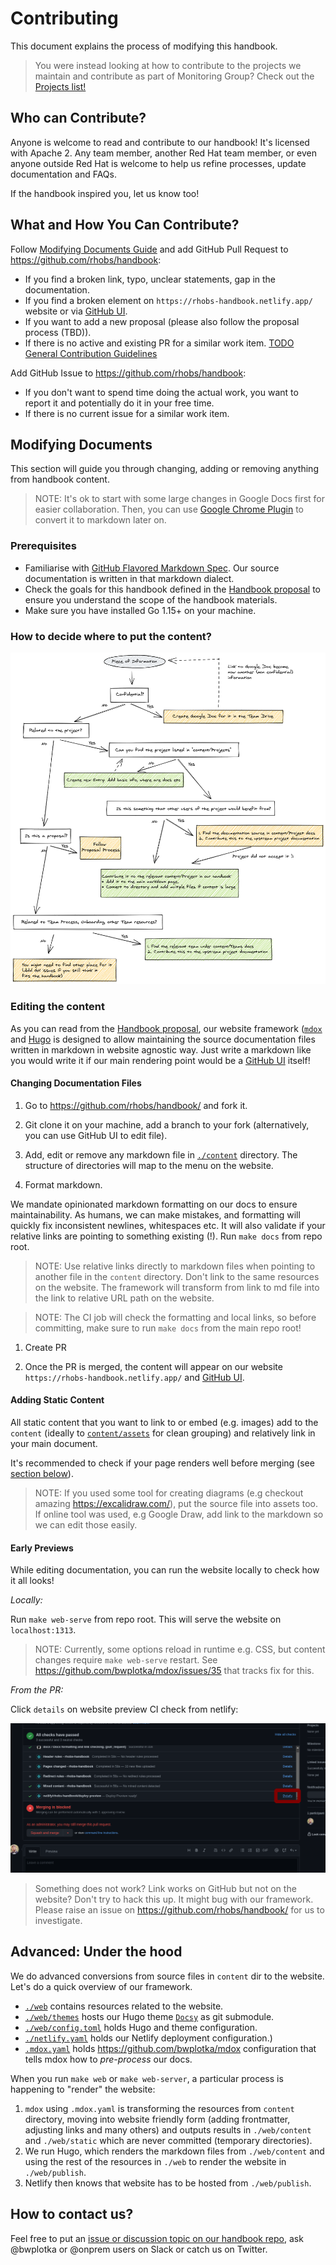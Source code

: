 # Contributing

This document explains the process of modifying this handbook.

> You were instead looking at how to contribute to the projects we maintain and contribute as part of Monitoring Group? Check out the [Projects list!](Projects/README.md)

## Who can Contribute?

Anyone is welcome to read and contribute to our handbook! It's licensed with Apache 2. Any team member, another Red Hat team member, or even anyone outside Red Hat is welcome to help us refine processes, update documentation and FAQs.

If the handbook inspired you, let us know too!

## What and How You Can Contribute?

Follow [Modifying Documents Guide](#modifying-documents) and add GitHub Pull Request to https://github.com/rhobs/handbook:

* If you find a broken link, typo, unclear statements, gap in the documentation.
* If you find a broken element on `https://rhobs-handbook.netlify.app/` website or via [GitHub UI](https://github.com/rhobs/handbook/tree/main/content).
* If you want to add a new proposal (please also follow the proposal process (TBD)).
* If there is no active and existing PR for a similar work item. [TODO General Contribution Guidelines](https://github.com/rhobs/handbook/issues/7)

Add GitHub Issue to https://github.com/rhobs/handbook:

* If you don't want to spend time doing the actual work, you want to report it and potentially do it in your free time.
* If there is no current issue for a similar work item.

## Modifying Documents

This section will guide you through changing, adding or removing anything from handbook content.

> NOTE: It's ok to start with some large changes in Google Docs first for easier collaboration. Then, you can use [Google Chrome Plugin](https://workspace.google.com/marketplace/app/docs_to_markdown/700168918607) to convert it to markdown later on.

### Prerequisites

* Familiarise with [GitHub Flavored Markdown Spec](https://github.github.com/gfm/). Our source documentation is written in that markdown dialect.
* Check the goals for this handbook defined in the [Handbook proposal](Proposals/Accepted/202106-handbook.md) to ensure you understand the scope of the handbook materials.
* Make sure you have installed Go 1.15+ on your machine.

### How to decide where to put the content?

![flow](assets/handbook-proposal.png)

### Editing the content

As you can read from the [Handbook proposal](Proposals/Accepted/202106-handbook.md), our website framework ([`mdox`](https://github.com/bwplotka/mdox) and [Hugo](https://gohugo.io/) is designed to allow maintaining the source documentation files written in markdown in website agnostic way. Just write a markdown like you would write it if our main rendering point would be a [GitHub UI](https://github.com/rhobs/handbook/tree/main/content) itself!

#### Changing Documentation Files

1. Go to https://github.com/rhobs/handbook/ and fork it.

2. Git clone it on your machine, add a branch to your fork (alternatively, you can use GitHub UI to edit file).

3. Add, edit or remove any markdown file in [`./content`](https://github.com/rhobs/handbook/tree/main/content) directory. The structure of directories will map to the menu on the website.

4. Format markdown.

We mandate opinionated markdown formatting on our docs to ensure maintainability. As humans, we can make mistakes, and formatting will quickly fix inconsistent newlines, whitespaces etc. It will also validate if your relative links are pointing to something existing (!). Run `make docs` from repo root.

> NOTE: Use relative links directly to markdown files when pointing to another file in the `content` directory. Don't link to the same resources on the website. The framework will transform from link to md file into the link to relative URL path on the website.

> NOTE: The CI job will check the formatting and local links, so before committing, make sure to run `make docs` from the main repo root!

1. Create PR

2. Once the PR is merged, the content will appear on our website `https://rhobs-handbook.netlify.app/` and [GitHub UI](https://github.com/rhobs/handbook/tree/main/content).

#### Adding Static Content

All static content that you want to link to or embed (e.g. images) add to the `content` (ideally to [`content/assets`](https://github.com/rhobs/handbook/tree/main/content/assets) for clean grouping) and relatively link in your main document.

It's recommended to check if your page renders well before merging (see [section below](#early-previews)).

> NOTE: If you used some tool for creating diagrams (e.g checkout amazing https://excalidraw.com/), put the source file into assets too. If online tool was used, e.g Google Draw, add link to the markdown so we can edit those easily.

#### Early Previews

While editing documentation, you can run the website locally to check how it all looks!

*Locally:*

Run `make web-serve` from repo root. This will serve the website on `localhost:1313`.

> NOTE: Currently, some options reload in runtime e.g. CSS, but content changes require `make web-serve` restart. See https://github.com/bwplotka/mdox/issues/35 that tracks fix for this.

*From the PR:*

Click `details` on website preview CI check from netlify:

![preview](assets/screen-preview.png)

> Something does not work? Link works on GitHub but not on the website? Don't try to hack this up. It might bug with our framework. Please raise an issue on https://github.com/rhobs/handbook/ for us to investigate.

## Advanced: Under the hood

We do advanced conversions from source files in `content` dir to the website. Let's do a quick overview of our framework.

* [`./web`](https://github.com/rhobs/handbook/tree/main/web) contains resources related to the website.
* [`./web/themes`](https://github.com/rhobs/handbook/tree/main/web/themes) hosts our Hugo theme [`Docsy`](https://themes.gohugo.io/docsy/) as git submodule.
* [`./web/config.toml`](https://github.com/rhobs/handbook/blob/main/web/config.toml) holds Hugo and theme configuration.
* [`./netlify.yaml`](https://github.com/rhobs/handbook/blob/main/netlify.toml) holds our Netlify deployment configuration.)
* [`.mdox.yaml`](https://github.com/rhobs/handbook/blob/main/.mdox.yaml) holds https://github.com/bwplotka/mdox configuration that tells mdox how to *pre-process* our docs.

When you run `make web` or `make web-server`, a particular process is happening to "render" the website:

1. `mdox` using `.mdox.yaml` is transforming the resources from `content` directory, moving into website friendly form (adding frontmatter, adjusting links and many others) and outputs results in `./web/content` and `./web/static` which are never committed (temporary directories).
2. We run Hugo, which renders the markdown files from `./web/content` and using the rest of the resources in `./web` to render the website in `./web/publish`.
3. Netlify then knows that website has to be hosted from `./web/publish`.

## How to contact us?

Feel free to put an [issue or discussion topic on our handbook repo](https://github.com/rhobs/handbook), ask @bwplotka or @onprem users on Slack or catch us on Twitter.
